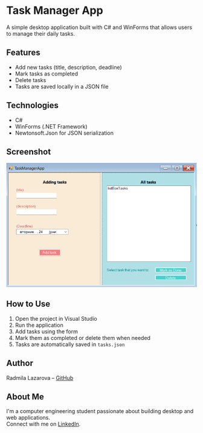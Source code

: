 # Task Manager App

A simple desktop application built with C# and WinForms that allows users to manage their daily tasks.

## Features
- Add new tasks (title, description, deadline)
- Mark tasks as completed
- Delete tasks
- Tasks are saved locally in a JSON file

## Technologies
- C#
- WinForms (.NET Framework)
- Newtonsoft.Json for JSON serialization

## Screenshot
![screenshot](images/screenshot.png)

## How to Use
1. Open the project in Visual Studio
2. Run the application
3. Add tasks using the form
4. Mark them as completed or delete them when needed
5. Tasks are automatically saved in `tasks.json`


## Author
Radmila Lazarova – [GitHub](https://github.com/radmilalazarova)

## About Me
I'm a computer engineering student passionate about building desktop and web applications.  
Connect with me on [LinkedIn](https://www.linkedin.com/in/radmila-l-a285ab310).

